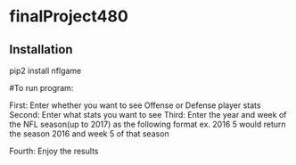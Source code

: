 # finalProject480

## Installation
pip2 install nflgame

#To run program:

First:
  Enter whether you want to see Offense or Defense player stats
Second:
  Enter what stats you want to see
Third:
  Enter the year and week of the NFL season(up to 2017) as the following format
  ex. 2016 5
  would return the season 2016 and week 5 of that season

Fourth:
  Enjoy the results
